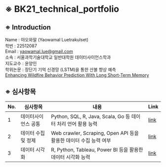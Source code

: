 # ※ BK21_technical_portfolio
    
## ※ Introduction  
Name : 야오와말 (Yaowamal Luetrakulset)    
학번 : 22512087  
Email : yaowamal.lue@gmail.com   
소속 : 서울과학기술대학교 일반대학원 데이터사이언스학과  
지도교수 : 윤양인  
학위논문 : 장단기 기억 신경망 (LSTM)을 통한 산불 향상 예측   
          [Enhancing Wildfire Behavior Prediction With Long Short-Term Memory](https://github.com/Teemyteem/BK21_technical_porfolio/blob/main/Enhancing%20Wildfire%20Behavior%20Prediction%20With%20Long%20Short-Term%20Memory.pdf)


## ※ 심사항목    
| No. |    심사항목   | 	내용     |     Link    |
| --- | ------------- | ------------ | ----------- |
|  1  |	데이터사이언스 공통 |	Python, SQL, R, Java, Scala, Go 등 데이터 처리 언어 활용 능력 |	[link](https://github.com/Teemyteem/BK21_technical_porfolio/tree/main/%EB%8D%B0%EC%9D%B4%ED%84%B0%EC%82%AC%EC%9D%B4%EC%96%B8%EC%8A%A4%20%EA%B3%B5%ED%86%B5) |
|  2  | 데이터 수집 및 정제  |	Web crawler, Scraping, Open API 등을 활용한 데이터 수집 능력 여부 | [link](https://github.com/Teemyteem/BK21_technical_porfolio/tree/main/%EB%8D%B0%EC%9D%B4%ED%84%B0%20%EC%88%98%EC%A7%91%20%EB%B0%8F%20%EC%A0%95%EC%A0%9C) |
|  3  | 데이터 시각화 |	R, Python, Tableau, Power BI 등을 활용한 데이터 시각화 능력 | [link](https://github.com/Teemyteem/BK21_technical_porfolio/tree/main/%EB%8D%B0%EC%9D%B4%ED%84%B0%20%EC%8B%AC%EA%B0%81%ED%99%94) |

